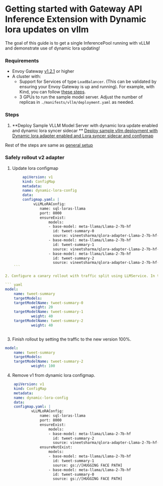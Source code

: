 # Getting started with Gateway API Inference Extension with Dynamic lora updates on vllm

The goal of this guide is to get a single InferencePool running with vLLM and demonstrate use of dynamic lora updating! 

### Requirements
 - Envoy Gateway [v1.2.1](https://gateway.envoyproxy.io/docs/install/install-yaml/#install-with-yaml) or higher
 - A cluster with:
   - Support for Services of type `LoadBalancer`. (This can be validated by ensuring your Envoy Gateway is up and running). For example, with Kind,
     you can follow [these steps](https://kind.sigs.k8s.io/docs/user/loadbalancer).
   - 3 GPUs to run the sample model server. Adjust the number of replicas in `./manifests/vllm/deployment.yaml` as needed.

### Steps

1. **Deploy Sample VLLM Model Server with dynamic lora update enabled and dynamic lora syncer sidecar **
    [Deploy sample vllm deployment with Dynamic lora adapter enabled and Lora syncer sidecar and configmap](https://github.com/kubernetes-sigs/gateway-api-inference-extension/blob/main/pkg/manifests/vllm/dynamic-lora-sidecar/deployment.yaml)

Rest of the steps are same as [general setup](https://github.com/kubernetes-sigs/gateway-api-inference-extension/blob/main/site-src/guides/index.md)


### Safely rollout v2 adapter
    
1. Update lora configmap

``` yaml
        apiVersion: v1
        kind: ConfigMap
        metadata:
        name: dynamic-lora-config
        data:
        configmap.yaml: |
             vLLMLoRAConfig:
                name: sql-loras-llama
                port: 8000
                ensureExist:
                    models:
                    - base-model: meta-llama/Llama-2-7b-hf
                      id: tweet-summary-0
                      source: vineetsharma/qlora-adapter-Llama-2-7b-hf-TweetSumm
                    - base-model: meta-llama/Llama-2-7b-hf
                      id: tweet-summary-1
                      source: vineetsharma/qlora-adapter-Llama-2-7b-hf-TweetSumm
                    - base-model: meta-llama/Llama-2-7b-hf
                      id: tweet-summary-2
                      source: vineetsharma/qlora-adapter-Llama-2-7b-hf-TweetSumm
    ```

2. Configure a canary rollout with traffic split using LLMService. In this example, 40% of traffic for tweet-summary model will be sent to the ***tweet-summary-2*** adapter .

``` yaml
model:
    name: tweet-summary
    targetModels:
    targetModelName: tweet-summary-0
            weight: 20
    targetModelName: tweet-summary-1
            weight: 40
    targetModelName: tweet-summary-2
            weight: 40
    
```
            
3. Finish rollout by setting the traffic to the new version 100%.
```yaml
model:
    name: tweet-summary
    targetModels:
    targetModelName: tweet-summary-2
            weight: 100
```
    
4. Remove v1 from dynamic lora configmap.
```yaml
    apiVersion: v1
    kind: ConfigMap
    metadata:
    name: dynamic-lora-config
    data:
    configmap.yaml: |
            vLLMLoRAConfig:
                name: sql-loras-llama
                port: 8000
                ensureExist:
                    models:
                    - base-model: meta-llama/Llama-2-7b-hf
                      id: tweet-summary-2
                      source: vineetsharma/qlora-adapter-Llama-2-7b-hf-TweetSumm
                ensureNotExist:
                    models:
                    - base-model: meta-llama/Llama-2-7b-hf
                      id: tweet-summary-1
                      source: gs://[HUGGING FACE PATH]
                    - base-model: meta-llama/Llama-2-7b-hf
                      id: tweet-summary-0
                      source: gs://[HUGGING FACE PATH]
```
